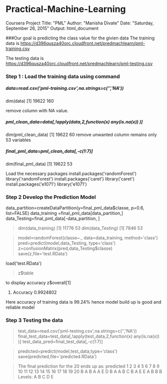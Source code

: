 # Practical-Machine-Learning
Coursera Project
Title: "PML"
Author: "Manisha Divate"
Date: "Saturday, September 26, 2015"
Output: html_document


###Our goal is predicting the class value for the givien data
The training data is  https://d396qusza40orc.cloudfront.net/predmachlearn/pml-training.csv

The testing data is https://d396qusza40orc.cloudfront.net/predmachlearn/pml-testing.csv
### Step 1 : Load the training data using command 
 
##### data=read.csv('pml-training.csv',na.strings=c('','NA'))

dim(data)
[1] 19622   160

remove column with NA value. 
##### pml_clean_data=data[,!apply(data,2,function(x) any(is.na(x)) )]
dim(pml_clean_data)
[1] 19622    60
remove unwanted column remains only 53 variables
##### final_pml_data=pml_clean_data[,-c(1:7)]
dim(final_pml_data)
[1] 19622    53

Load the necessary packages
install.packages('randomForest')
library('randomForest')
install.packages('caret')
library('caret')
install.packages('e1071')
library('e1071')

### Step 2 Develop the Prediction Model
data_partition=createDataPartition(y=final_pml_data$classe, p=0.6, list=FALSE)
data_training =final_pml_data[data_partition,]
data_Testing=final_pml_data[-data_partition, ]

>dim(data_training)
[1] 11776    53
> dim(data_Testing)
[1] 7846   53

>model=randomForest(classe~., data=data_training, method='class')
>pred=predict(model,data_Testing, type='class')
>z=confusionMatrix(pred,data_Testing$classe)
>save(z,file='test.RData')

load('test.RData')

>z$table

to display accuracy
z$overall[1]
1.  Accuracy 
0.9924802 

Here accuracy of training data is 99.24% hence model build up is good and reliable model
### Step 3 Testing the data

>test_data=read.csv('pml-testing.csv',na.strings=c('','NA'))
>final_test_data=test_data[,!apply(test_data,2,function(x) any(is.na(x)) )]
>test_data_pred=final_test_data[,-c(1:7)]

>predicted=predict(model,test_data,type='class')
>save(predicted,file='predicted.RData')

>The final prediction for the 20 ends up as:
> predicted
 1  2  3  4  5  6  7  8  9 10 11 12 13 14 15 16 17 18 19 20 
 B  A  B  A  A  E  D  B  A  A  B  C  B  A  E  E  A  B  B  B 
Levels: A B C D E


